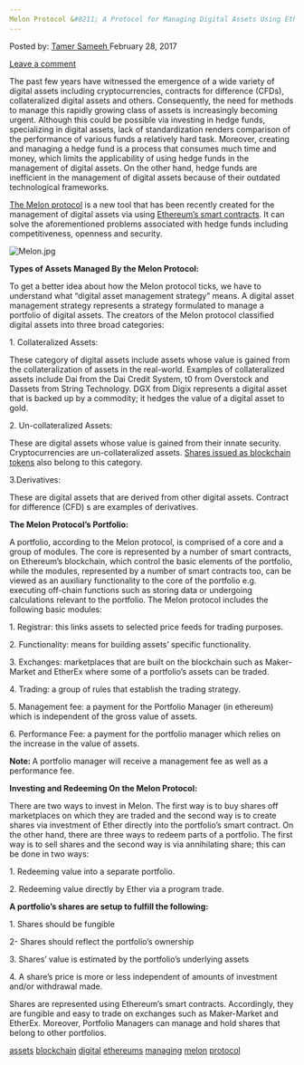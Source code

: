 ```yaml
---
Melon Protocol &#8211; A Protocol for Managing Digital Assets Using Ethereum&#8217;s Blockchain"
---
```

<article class="post-listing post-18374 post type-post status-publish format-standard has-post-thumbnail hentry  tag-assets tag-blockchain tag-digital tag-ethereums tag-managing tag-melon tag-protocol">
<div class="post-inner">
    <span>Posted by: <a href="https://www.deepdotweb.com/author/tamersameeh/" title="">Tamer Sameeh </a></span>
<span>February 28, 2017</span>
    
<span><a href="https://www.deepdotweb.com/2017/02/28/melon-protocol-protocol-managing-digital-assets-using-ethereums-blockchain/#respond">Leave a comment</a></span>
</p>
<div class="clear"></div>
    
<p>The past few years have witnessed the emergence of a wide variety of digital assets including cryptocurrencies, contracts for difference (CFDs), collateralized digital assets and others. Consequently, the need for methods to manage this rapidly growing class of assets is increasingly becoming urgent. Although this could be possible via investing in hedge funds, specializing in digital assets, lack of standardization renders comparison of the performance of various funds a relatively hard task. Moreover, creating and managing a hedge fund is a process that consumes much time and money, which limits the applicability of using hedge funds in the management of digital assets. On the other hand, hedge funds are inefficient in the management of digital assets because of their outdated technological frameworks.</p>
<p><a href="http://www.the-blockchain.com/docs/Cryptofinance%20-%20Melon%20Protocol%20-%20A%20Protocol%20For%20Digital%20Asset%20Management%20Strategies.pdf">The Melon protocol</a> is a new tool that has been recently created for the management of digital assets via using <a href="https://www.deepdotweb.com/2014/08/18/ethereum-making-entire-world-trustless/">Ethereum&#8217;s smart contracts</a>. It can solve the aforementioned problems associated with hedge funds including competitiveness, openness and security.</p>
<p><img class="wp-image-18378 aligncenter" src="/imgs/2017/02/melon-jpg.jpeg" alt="Melon.jpg" srcset="/imgs/2017/02/melon-jpg.jpeg 400w, /imgs/2017/02/melon-jpg-300x225.jpeg 300w" sizes="(max-width: 400px) 100vw, 400px"/></p>
<p><strong>Types of Assets Managed By the Melon Protocol:</strong></p>
<p>To get a better idea about how the Melon protocol ticks, we have to understand what &#8220;digital asset management strategy&#8221; means. A digital asset management strategy represents a strategy formulated to manage a portfolio of digital assets. The creators of the Melon protocol classified digital assets into three broad categories:</p>
<p>1. Collateralized Assets:</p>
<p>These category of digital assets include assets whose value is gained from the collateralization of assets in the real-world. Examples of collateralized assets include Dai from the Dai Credit System, t0 from Overstock and Dassets from String Technology. DGX from Digix represents a digital asset that is backed up by a commodity; it hedges the value of a digital asset to gold.</p>
<p>2. Un-collateralized Assets:</p>
<p>These are digital assets whose value is gained from their innate security. Cryptocurrencies are un-collateralized assets. <a href="https://www.deepdotweb.com/2016/10/21/digital-asset-holdings-nasdaq-executive-file-blockchain-patents/">Shares issued as blockchain tokens</a> also belong to this category.</p>
<p>3.Derivatives:</p>
<p>These are digital assets that are derived from other digital assets. Contract for difference (CFD) s are examples of derivatives.</p>
<p><strong>The Melon Protocol&#8217;s Portfolio:</strong></p>
<p>A portfolio, according to the Melon protocol, is comprised of a core and a group of modules. The core is represented by a number of smart contracts, on Ethereum&#8217;s blockchain, which control the basic elements of the portfolio, while the modules, represented by a number of smart contracts too, can be viewed as an auxiliary functionality to the core of the portfolio e.g. executing off-chain functions such as storing data or undergoing calculations relevant to the portfolio. The Melon protocol includes the following basic modules:</p>
<p>1. Registrar: this links assets to selected price feeds for trading purposes.</p>
<p>2. Functionality: means for building assets&#8217; specific functionality.</p>
<p>3. Exchanges: marketplaces that are built on the blockchain such as Maker-Market and EtherEx where some of a portfolio&#8217;s assets can be traded.</p>
<p>4. Trading: a group of rules that establish the trading strategy.</p>
<p>5. Management fee: a payment for the Portfolio Manager (in ethereum) which is independent of the gross value of assets.</p>
<p>6. Performance Fee: a payment for the portfolio manager which relies on the increase in the value of assets.</p>
<p><strong>Note: </strong>A portfolio manager will receive a management fee as well as a performance fee.</p>
<p><strong>Investing and Redeeming On the Melon Protocol:</strong></p>
<p>There are two ways to invest in Melon. The first way is to buy shares off marketplaces on which they are traded and the second way is to create shares via investment of Ether directly into the portfolio&#8217;s smart contract. On the other hand, there are three ways to redeem parts of a portfolio. The first way is to sell shares and the second way is via annihilating share; this can be done in two ways:</p>
<p>1. Redeeming value into a separate portfolio.</p>
<p>2. Redeeming value directly by Ether via a program trade.</p>
<p><strong>A portfolio&#8217;s shares are setup to fulfill the following:</strong></p>
<p>1. Shares should be fungible</p>
<p>2- Shares should reflect the portfolio&#8217;s ownership</p>
<p>3. Shares&#8217; value is estimated by the portfolio&#8217;s underlying assets</p>
<p>4. A share&#8217;s price is more or less independent of amounts of investment and/or withdrawal made.</p>
<p>Shares are represented using Ethereum&#8217;s smart contracts. Accordingly, they are fungible and easy to trade on exchanges such as Maker-Market and EtherEx. Moreover, Portfolio Managers can manage and hold shares that belong to other portfolios.</p>
</div>
<a href="https://www.deepdotweb.com/tag/assets/" rel="tag">assets</a> <a href="https://www.deepdotweb.com/tag/blockchain/" rel="tag">blockchain</a> <a href="https://www.deepdotweb.com/tag/digital/" rel="tag">digital</a> <a href="https://www.deepdotweb.com/tag/ethereums/" rel="tag">ethereums</a> <a href="https://www.deepdotweb.com/tag/managing/" rel="tag">managing</a> <a href="https://www.deepdotweb.com/tag/melon/" rel="tag">melon</a> <a href="https://www.deepdotweb.com/tag/protocol/" rel="tag">protocol</a></span> <span style="display:none" class="updated">2017-02-28</span>
<div style="display:none" class="vcard author" itemprop="author" itemscope itemtype="http://schema.org/Person"><strong class="fn" itemprop="name"><a href="https://www.deepdotweb.com/author/tamersameeh/" title="Posts by Tamer Sameeh" rel="author">Tamer Sameeh</a></strong></div>
    
